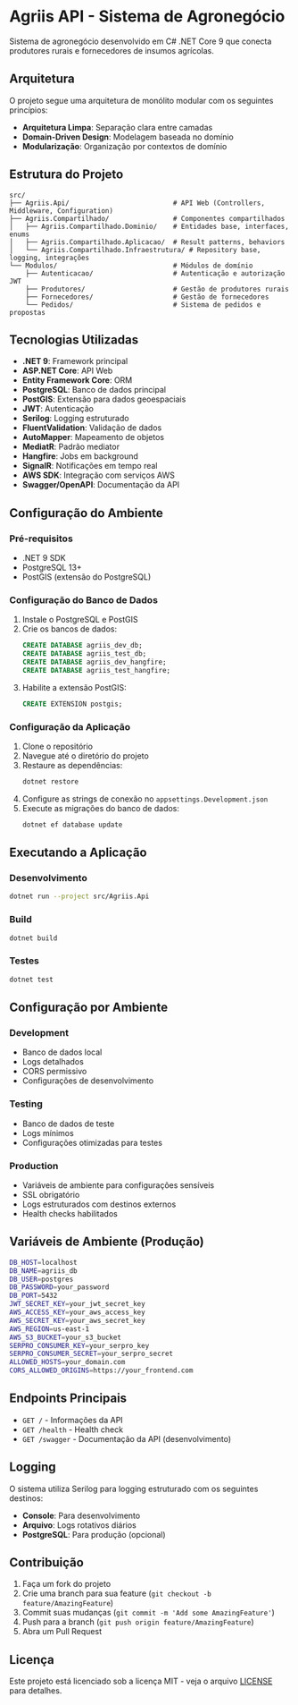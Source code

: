 # Agriis API - Sistema de Agronegócio

Sistema de agronegócio desenvolvido em C# .NET Core 9 que conecta produtores rurais e fornecedores de insumos agrícolas.

## Arquitetura

O projeto segue uma arquitetura de monólito modular com os seguintes princípios:

- **Arquitetura Limpa**: Separação clara entre camadas
- **Domain-Driven Design**: Modelagem baseada no domínio
- **Modularização**: Organização por contextos de domínio

## Estrutura do Projeto

```
src/
├── Agriis.Api/                          # API Web (Controllers, Middleware, Configuration)
├── Agriis.Compartilhado/                # Componentes compartilhados
│   ├── Agriis.Compartilhado.Dominio/    # Entidades base, interfaces, enums
│   ├── Agriis.Compartilhado.Aplicacao/  # Result patterns, behaviors
│   └── Agriis.Compartilhado.Infraestrutura/ # Repository base, logging, integrações
└── Modulos/                             # Módulos de domínio
    ├── Autenticacao/                    # Autenticação e autorização JWT
    ├── Produtores/                      # Gestão de produtores rurais
    ├── Fornecedores/                    # Gestão de fornecedores
    └── Pedidos/                         # Sistema de pedidos e propostas
```

## Tecnologias Utilizadas

- **.NET 9**: Framework principal
- **ASP.NET Core**: API Web
- **Entity Framework Core**: ORM
- **PostgreSQL**: Banco de dados principal
- **PostGIS**: Extensão para dados geoespaciais
- **JWT**: Autenticação
- **Serilog**: Logging estruturado
- **FluentValidation**: Validação de dados
- **AutoMapper**: Mapeamento de objetos
- **MediatR**: Padrão mediator
- **Hangfire**: Jobs em background
- **SignalR**: Notificações em tempo real
- **AWS SDK**: Integração com serviços AWS
- **Swagger/OpenAPI**: Documentação da API

## Configuração do Ambiente

### Pré-requisitos

- .NET 9 SDK
- PostgreSQL 13+
- PostGIS (extensão do PostgreSQL)

### Configuração do Banco de Dados

1. Instale o PostgreSQL e PostGIS
2. Crie os bancos de dados:
   ```sql
   CREATE DATABASE agriis_dev_db;
   CREATE DATABASE agriis_test_db;
   CREATE DATABASE agriis_dev_hangfire;
   CREATE DATABASE agriis_test_hangfire;
   ```
3. Habilite a extensão PostGIS:
   ```sql
   CREATE EXTENSION postgis;
   ```

### Configuração da Aplicação

1. Clone o repositório
2. Navegue até o diretório do projeto
3. Restaure as dependências:
   ```bash
   dotnet restore
   ```
4. Configure as strings de conexão no `appsettings.Development.json`
5. Execute as migrações do banco de dados:
   ```bash
   dotnet ef database update
   ```

## Executando a Aplicação

### Desenvolvimento
```bash
dotnet run --project src/Agriis.Api
```

### Build
```bash
dotnet build
```

### Testes
```bash
dotnet test
```

## Configuração por Ambiente

### Development
- Banco de dados local
- Logs detalhados
- CORS permissivo
- Configurações de desenvolvimento

### Testing
- Banco de dados de teste
- Logs mínimos
- Configurações otimizadas para testes

### Production
- Variáveis de ambiente para configurações sensíveis
- SSL obrigatório
- Logs estruturados com destinos externos
- Health checks habilitados

## Variáveis de Ambiente (Produção)

```bash
DB_HOST=localhost
DB_NAME=agriis_db
DB_USER=postgres
DB_PASSWORD=your_password
DB_PORT=5432
JWT_SECRET_KEY=your_jwt_secret_key
AWS_ACCESS_KEY=your_aws_access_key
AWS_SECRET_KEY=your_aws_secret_key
AWS_REGION=us-east-1
AWS_S3_BUCKET=your_s3_bucket
SERPRO_CONSUMER_KEY=your_serpro_key
SERPRO_CONSUMER_SECRET=your_serpro_secret
ALLOWED_HOSTS=your_domain.com
CORS_ALLOWED_ORIGINS=https://your_frontend.com
```

## Endpoints Principais

- `GET /` - Informações da API
- `GET /health` - Health check
- `GET /swagger` - Documentação da API (desenvolvimento)

## Logging

O sistema utiliza Serilog para logging estruturado com os seguintes destinos:

- **Console**: Para desenvolvimento
- **Arquivo**: Logs rotativos diários
- **PostgreSQL**: Para produção (opcional)

## Contribuição

1. Faça um fork do projeto
2. Crie uma branch para sua feature (`git checkout -b feature/AmazingFeature`)
3. Commit suas mudanças (`git commit -m 'Add some AmazingFeature'`)
4. Push para a branch (`git push origin feature/AmazingFeature`)
5. Abra um Pull Request

## Licença

Este projeto está licenciado sob a licença MIT - veja o arquivo [LICENSE](LICENSE) para detalhes.